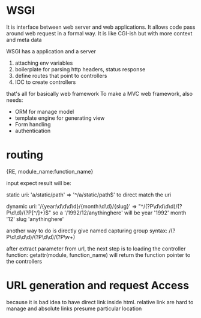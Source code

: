 WSGI
====
It is interface between web server and web applications. It allows code pass around web request in a formal way.
It is like CGI-ish but with more context and meta data

WSGI has a application and a server

1. attaching env variables
2. boilerplate for parsing http headers, status response
3. define routes that point to controllers
4. IOC to create controllers

that's all for basically web framework 
To make a MVC web framework, also needs:

* ORM for manage model
* template engine for generating view
* Form handling
* authentication

routing
======

{RE, module_name:function_name}

input expect result will be:

static uri: 'a/static/path' => '^\/a\/static\/path$' to direct match the uri

dynamic uri: '/{year:\d\d\d\d}/{month:\d\d}/{slug}' => "^\/(?P<year>\d\d\d\d)\/(?P<month>\d\d)\/(?P<slug>[^/]+)$"
so a '/1992/12/anythinghere' will be 
year '1992'
month '12'
slug 'anythinghere'

another way to do is directly give named capturing group syntax:
/(?P<year>\d\d\d\d)/(?P<month>\d\d)/(?P<slug>\w+)

after extract parameter from url, the next step is to loading the controller function:
getattr(module, function_name) will return the function pointer to the controllers

URL generation and request Access
===================
because it is bad idea to have direct link inside html.
relative link are hard to manage and absolute links presume particular location